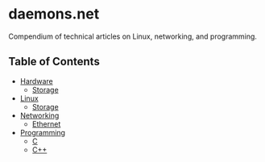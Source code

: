 # daemons.net

Compendium of technical articles on Linux, networking, and
programming.

## Table of Contents

 * [Hardware](hardware/)
	 * [Storage](hardware/storage/)
 * [Linux](linux/)
	 * [Storage](linux/storage/)
 * [Networking](networking/)
	 * [Ethernet](networking/ethernet/)
 * [Programming](programming/)
	 * [C](programming/c/)
	 * [C++](programming/c++/)
